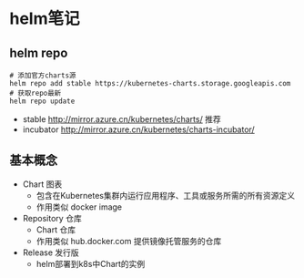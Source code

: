 # helm笔记

## helm repo

```shell
# 添加官方charts源
helm repo add stable https://kubernetes-charts.storage.googleapis.com
# 获取repo最新
helm repo update
```

- stable http://mirror.azure.cn/kubernetes/charts/ 推荐
- incubator http://mirror.azure.cn/kubernetes/charts-incubator/

## 基本概念

- Chart 图表
  - 包含在Kubernetes集群内运行应用程序、工具或服务所需的所有资源定义
  - 作用类似 docker image
- Repository 仓库
  - Chart 仓库
  - 作用类似 hub.docker.com 提供镜像托管服务的仓库
- Release 发行版
  - helm部署到k8s中Chart的实例
